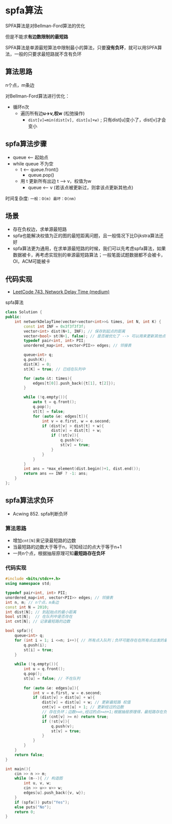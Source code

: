 # spfa算法

SPFA算法是对Bellman-Ford算法的优化

但是不能求**有边数限制的最短路**

SPFA算法是单源最短算法中限制最小的算法，只要**没有负环**，就可以用SPFA算法，一般的只要求最短路就不含有负环

## 算法思路

n个点，m条边

对Bellman-Ford算法进行优化：

- 循环n次
  - 遍历所有边**u->v,权w** (松弛操作)
    - `dist[v]=min(dist[v], dist[u]+w)` ; 只有dist[u]变小了，dist[v]才会变小

## spfa算法步骤

- queue <– 起始点
- while queue 不为空
  - t <– queue.front()
    - queue.pop()
  - 用 t 更新所有出边 t –> v，权值为w
    - queue <– v (若该点被更新过，则拿该点更新其他点)

时间复杂度: `一般：O(m) 最坏：O(nm)`

## 场景

- 存在负权边，求单源最短路
- spfa也能解决权值为正的图的最短距离问题，且一般情况下比Dijkstra算法还好
- spfa算法更为通用，在求单源最短路的时候，我们可以先考虑spfa算法，如果数据被卡，再考虑实现别的单源最短路算法；一般笔面试题数据都不会被卡，OI，ACM可能被卡

## 代码实现

- [LeetCode 743. Network Delay Time (medium)](https://demo.codimd.org/s/r1wc025PP)

spfa算法

```cpp
class Solution {
public:
    int networkDelayTime(vector<vector<int>>& times, int N, int K) {
        const int INF = 0x3f3f3f3f;
        vector<int> dist(N+1, INF); // 保存到起点的距离
        vector<bool> st(N+1, false); // 是否被优化了 --> 可以用来更新其他点
        typedef pair<int, int> PII;
        unordered_map<int, vector<PII>> edges; // 邻接表

        queue<int> q;
        q.push(K);
        dist[K] = 0;
        st[K] = true; // 已经在队列中

        for (auto &t: times){
            edges[t[0]].push_back({t[1], t[2]});
        }

        while (!q.empty()){
            auto t = q.front();
            q.pop();
            st[t] = false;
            for (auto &e: edges[t]){
                int v = e.first, w = e.second;
                if (dist[v] > dist[t] + w){
                    dist[v] = dist[t] + w;
                    if (!st[v]){
                        q.push(v);
                        st[v] = true;
                    }
                }
            }
        }
        int ans = *max_element(dist.begin()+1, dist.end());
        return ans == INF ? -1: ans;
    }
};
```

## spfa算法求负环

- Acwing 852. spfa判断负环

### 算法思路

- 增加`cnt[N]`来记录最短路的边数
- 当最短路的边数大于等于n，可知经过的点大于等于n+1
- 一共n个点，根据抽屉原理可知**最短路存在负环**

### 代码实现

```cpp
#include <bits/stdc++.h>
using namespace std;

typedef pair<int, int> PII;
unordered_map<int, vector<PII>> edges; // 邻接表
int n, m; // n个点，m条边
const int N = 2010;
int dist[N]; // 到起始点的最小距离
bool st[N];  // 在队列中是否存在
int cnt[N]; // 记录最短路的边数

bool spfa(){
    queue<int> q;
    for (int i = 1; i <=n; i++){ // 所有点入队列；负环可能存在在所有点出发的最短路上
        q.push(i);
        st[i] = true;
    }
    
    while (!q.empty()){
        int u = q.front();
        q.pop();
        st[u] = false; // 不在队列
        
        for (auto &e: edges[u]){
            int v = e.first, w = e.second;
            if (dist[v] > dist[u] + w){
                dist[v] = dist[u] + w; // 更新最短路 权值
                cnt[v] = cnt[u] + 1; // 更新经过的边数
                // 存在负环；边数>=n,经过的点>=n+1;根据抽屉原理得，最短路存在负环
                if (cnt[v] >= n) return true; 
                if (!st[v]){
                    q.push(v);
                    st[v] = true;
                }
            }
        }
    }
    return false;
}

int main(){
    cin >> n >> m;
    while (m--){ // 构造图
        int u, v, w; 
        cin >> u>> v>> w;
        edges[u].push_back({v, w});
    }
    if (spfa()) puts("Yes");
    else puts("No");
    return 0;
}
```

